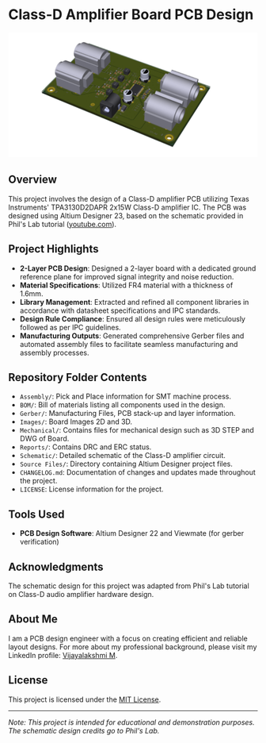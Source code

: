 # Class-D Amplifier Board PCB Design
![Alt text](Images/3D.png)
## Overview

This project involves the design of a Class-D amplifier PCB utilizing Texas Instruments' TPA3130D2DAPR 2x15W Class-D amplifier IC. The PCB was designed using Altium Designer 23, based on the schematic provided in Phil's Lab tutorial ([youtube.com](https://www.youtube.com/watch?v=wCYNTt5krDM&ab_channel=Phil%E2%80%99sLab)).

## Project Highlights

- **2-Layer PCB Design**: Designed a 2-layer board with a dedicated ground reference plane for improved signal integrity and noise reduction.
- **Material Specifications**: Utilized FR4 material with a thickness of 1.6mm.
- **Library Management**: Extracted and refined all component libraries in accordance with datasheet specifications and IPC standards.
- **Design Rule Compliance**: Ensured all design rules were meticulously followed as per IPC guidelines.
- **Manufacturing Outputs**: Generated comprehensive Gerber files and automated assembly files to facilitate seamless manufacturing and assembly processes.

## Repository Folder Contents

- `Assembly/`: Pick and Place information for SMT machine process.
- `BOM/`: Bill of materials listing all components used in the design.
- `Gerber/`: Manufacturing Files, PCB stack-up and layer information.
- `Images/`: Board Images 2D and 3D.
- `Mechanical/`: Contains files for mechanical design such as 3D STEP and DWG of Board.
- `Reports/`: Contains DRC and ERC status.
- `Schematic/`: Detailed schematic of the Class-D amplifier circuit.
- `Source Files/`: Directory containing Altium Designer project files.
- `CHANGELOG.md`: Documentation of changes and updates made throughout the project.
- `LICENSE`: License information for the project.

## Tools Used

- **PCB Design Software**: Altium Designer 22 and Viewmate (for gerber verification)

## Acknowledgments

The schematic design for this project was adapted from Phil's Lab tutorial on Class-D audio amplifier hardware design.
## About Me

I am a PCB design engineer with a focus on creating efficient and reliable layout designs. For more about my professional background, please visit my LinkedIn profile: [Vijayalakshmi M](https://www.linkedin.com/in/vijayalakshmi-m-542050314).

## License

This project is licensed under the [MIT License](LICENSE).

---

*Note: This project is intended for educational and demonstration purposes. The schematic design credits go to Phil's Lab.*
